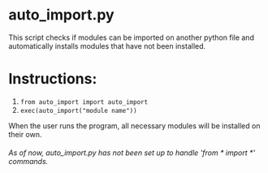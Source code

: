 # auto_import.py
This script checks if modules can be imported on another python file and automatically installs modules that have not been installed.


# Instructions:
1. `from auto_import import auto_import`
2. `exec(auto_import("module name"))`


When the user runs the program, all necessary modules will be installed on their own.


###### As of now, auto_import.py has not been set up to handle 'from * import *' commands.
